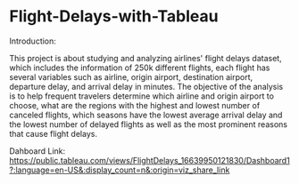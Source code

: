 # Flight-Delays-with-Tableau
Introduction:

This project is about studying and analyzing airlines' flight delays dataset, which includes the
information of 250k different flights, each flight has several variables such as airline, origin
airport, destination airport, departure delay, and arrival delay in minutes.
The objective of the analysis is to help frequent travelers determine which airline and origin
airport to choose, what are the regions with the highest and lowest number of canceled flights,
which seasons have the lowest average arrival delay and the lowest number of delayed flights
as well as the most prominent reasons that cause flight delays.

Dahboard Link: https://public.tableau.com/views/FlightDelays_16639950121830/Dashboard1?:language=en-US&:display_count=n&:origin=viz_share_link
